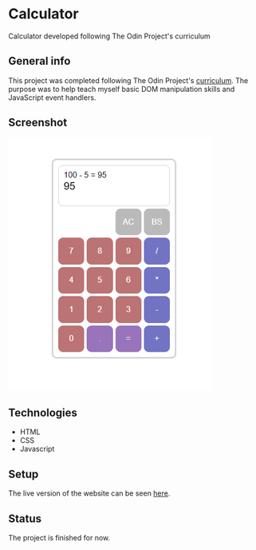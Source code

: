# Calculator
Calculator developed following The Odin Project's curriculum

## General info
This project was completed following The Odin Project's [curriculum](https://www.theodinproject.com/lessons/calculator).  The purpose was to help teach myself basic DOM manipulation skills and JavaScript event handlers.

## Screenshot
![Example screenshot](/images/example.png)

## Technologies
* HTML
* CSS
* Javascript

## Setup
The live version of the website can be seen [here](https://codydegen.github.io/calculator/).

## Status
The project is finished for now.

## 